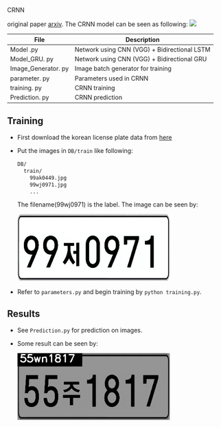 CRNN 

original paper [arxiv](https://arxiv.org/abs/1507.05717).
The CRNN model can be seen as following:
![](https://raw.githubusercontent.com/yunlongdong/CRNN-Keras/master/photo/Network.jpg)

|       File         |Description                                       |
|--------------------|--------------------------------------------------|
|Model .py           |Network using CNN (VGG) + Bidirectional LSTM      |
|Model_GRU. py       |Network using CNN (VGG) + Bidirectional GRU       |
|Image_Generator. py |Image batch generator for training                |
|parameter. py       |Parameters used in CRNN                           |
|training. py        |CRNN training                                     |
|Prediction. py      |CRNN prediction                                   |

## Training
* First download the korean license plate data from [here](https://www.jianguoyun.com/p/DcvAwI8Qq5nBBximlNoB)
* Put the images in ```DB/train``` like following:
  ```
  DB/
    train/
      99ak0449.jpg
      99wj0971.jpg
      ...
  ```
  The filename(99wj0971) is the label. The image can be seen by:
  
  ![](https://raw.githubusercontent.com/yunlongdong/CRNN-Keras/master/photo/99wj0971.jpg)
  
* Refer to ```parameters.py``` and begin training by ```python training.py```.

## Results
* See ```Prediction.py``` for prediction on images.
* Some result can be seen by:
  
  ![](https://raw.githubusercontent.com/yunlongdong/CRNN-Keras/master/photo/result.jpg)
